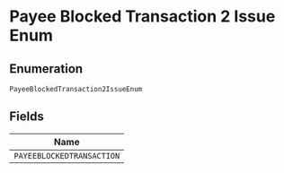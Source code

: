 
# Payee Blocked Transaction 2 Issue Enum

## Enumeration

`PayeeBlockedTransaction2IssueEnum`

## Fields

| Name |
|  --- |
| `PAYEEBLOCKEDTRANSACTION` |

